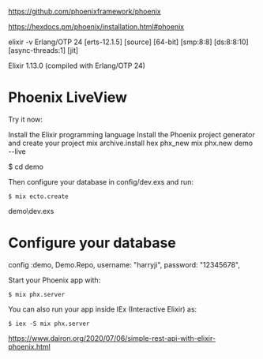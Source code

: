 https://github.com/phoenixframework/phoenix


https://hexdocs.pm/phoenix/installation.html#phoenix


elixir -v
Erlang/OTP 24 [erts-12.1.5] [source] [64-bit] [smp:8:8] [ds:8:8:10] [async-threads:1] [jit]

Elixir 1.13.0 (compiled with Erlang/OTP 24)


# Phoenix LiveView

Try it now:

Install the Elixir programming language
Install the Phoenix project generator and create your project
mix archive.install hex phx_new
mix phx.new demo --live


 $ cd demo

Then configure your database in config/dev.exs and run:

    $ mix ecto.create

demo\dev.exs
# Configure your database
config :demo, Demo.Repo,
  username: "harryji",
  password: "12345678",


Start your Phoenix app with:

    $ mix phx.server

You can also run your app inside IEx (Interactive Elixir) as:

    $ iex -S mix phx.server


https://www.dairon.org/2020/07/06/simple-rest-api-with-elixir-phoenix.html